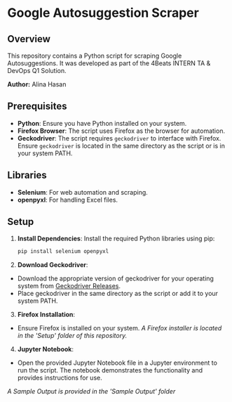 # Google Autosuggestion Scraper

## Overview
This repository contains a Python script for scraping Google Autosuggestions. It was developed as part of the 4Beats INTERN TA & DevOps Q1 Solution. 

**Author:** Alina Hasan

## Prerequisites

- **Python**: Ensure you have Python installed on your system.
- **Firefox Browser**: The script uses Firefox as the browser for automation.
- **Geckodriver**: The script requires `geckodriver` to interface with Firefox. Ensure `geckodriver` is located in the same directory as the script or is in your system PATH.

## Libraries

- **Selenium**: For web automation and scraping.
- **openpyxl**: For handling Excel files.

## Setup

1. **Install Dependencies**: Install the required Python libraries using pip:
   ```bash
   pip install selenium openpyxl
   ```
   
2. **Download Geckodriver**:
  - Download the appropriate version of geckodriver for your operating system from [Geckodriver Releases](https://sourceforge.net/projects/geckodriver.mirror/).
  - Place geckodriver in the same directory as the script or add it to your system PATH.

3. **Firefox Installation**:
  - Ensure Firefox is installed on your system. *A Firefox installer is located in the 'Setup' folder of this repository.*

4. **Jupyter Notebook**:
  - Open the provided Jupyter Notebook file in a Jupyter environment to run the script. The notebook demonstrates the functionality and provides instructions for use.

*A Sample Output is provided in the 'Sample Output' folder*

